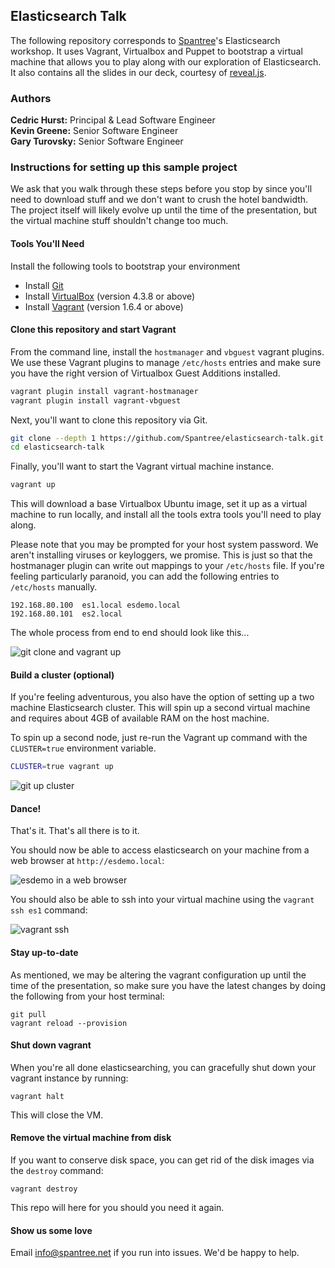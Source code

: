 ## Elasticsearch Talk

The following repository corresponds to [Spantree](http://www.spantree.net)'s Elasticsearch workshop. It uses Vagrant, Virtualbox and Puppet to bootstrap a virtual machine that allows you to play along with our exploration of Elasticsearch. It also contains all the slides in our deck, courtesy of [reveal.js](https://github.com/hakimel/reveal.js/).

### Authors

**Cedric Hurst:** Principal &amp; Lead Software Engineer<br/>
**Kevin Greene:** Senior Software Engineer<br/>
**Gary Turovsky:** Senior Software Engineer

### Instructions for setting up this sample project

We ask that you walk through these steps before you stop by since you'll need to download stuff
and we don't want to crush the hotel bandwidth.  The project itself will likely evolve up until
the time of the presentation, but the virtual machine stuff shouldn't change too much.

#### Tools You'll Need

Install the following tools to bootstrap your environment

* Install [Git](https://help.github.com/articles/set-up-git)
* Install [VirtualBox](https://www.virtualbox.org/) (version 4.3.8 or above)
* Install [Vagrant](http://www.vagrantup.com/) (version 1.6.4 or above)

#### Clone this repository and start Vagrant

From the command line, install the `hostmanager` and `vbguest` vagrant plugins.  We use these Vagrant plugins to manage `/etc/hosts` entries and make sure you have the right version of Virtualbox Guest Additions installed.

```bash
vagrant plugin install vagrant-hostmanager
vagrant plugin install vagrant-vbguest
```

Next, you'll want to clone this repository via Git.

```bash
git clone --depth 1 https://github.com/Spantree/elasticsearch-talk.git
cd elasticsearch-talk
```

Finally, you'll want to start the Vagrant virtual machine instance.

```bash
vagrant up
```

This will download a base Virtualbox Ubuntu image, set it up as a virtual machine to run locally, and install all the tools extra tools you'll need to play along.

Please note that you may be prompted for your host system password. We aren't installing viruses or keyloggers, we promise. This is just so that the hostmanager plugin can write out mappings to your `/etc/hosts` file.  If you're feeling particularly paranoid, you can add the following entries to `/etc/hosts` manually.

```
192.168.80.100	es1.local esdemo.local
192.168.80.101	es2.local
``` 

The whole process from end to end should look like this...

![git clone and vagrant up](images/clone-and-vagrant-up.gif)

#### Build a cluster (optional)

If you're feeling adventurous, you also have the option of setting up a two machine Elasticsearch cluster. This will spin up a second virtual machine and requires about 4GB of available RAM on the host machine.

To spin up a second node, just re-run the Vagrant up command with the `CLUSTER=true` environment variable.

```bash
CLUSTER=true vagrant up
```

![git up cluster](images/vagrant-up-cluster.gif)

#### Dance!

That's it.  That's all there is to it.

You should now be able to access elasticsearch on your machine from a web browser at `http://esdemo.local`:

![esdemo in a web browser](images/esdemo-web-browser.gif)

You should also be able to ssh into your virtual machine using the `vagrant ssh es1` command:

![vagrant ssh](images/vagrant-ssh-es1.gif)

#### Stay up-to-date

As mentioned, we may be altering the vagrant configuration up until the time of the presentation, so make sure you have 
the latest changes by doing the following from your host terminal:

```
git pull
vagrant reload --provision
```

#### Shut down vagrant

When you're all done elasticsearching, you can gracefully shut down your vagrant instance by running:

```
vagrant halt
```

This will close the VM.

#### Remove the virtual machine from disk

If you want to conserve disk space, you can get rid of the disk images via the `destroy` command:

```
vagrant destroy
```

This repo will here for you should you need it again.

#### Show us some love

Email info@spantree.net if you run into issues.  We'd be happy to help.
